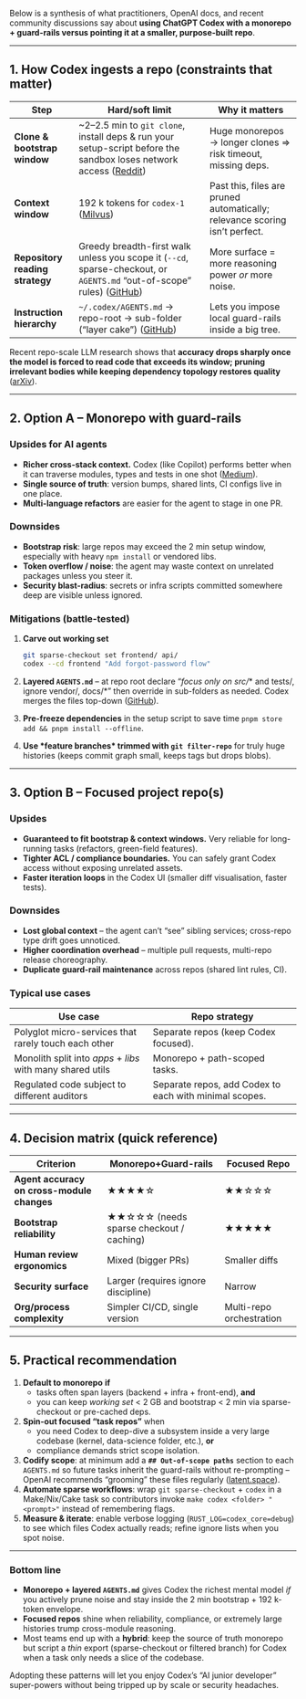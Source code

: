 Below is a synthesis of what practitioners, OpenAI docs, and recent community discussions say about **using ChatGPT Codex with a monorepo + guard-rails versus pointing it at a smaller, purpose-built repo**.

------

## 1. How Codex ingests a repo (constraints that matter)

| Step                            | Hard/soft limit                                              | Why it matters                                               |
| ------------------------------- | ------------------------------------------------------------ | ------------------------------------------------------------ |
| **Clone & bootstrap window**    | ~2–2.5 min to `git clone`, install deps & run your setup-script before the sandbox loses network access ([Reddit](https://www.reddit.com/r/OpenAI/comments/1l2kd42/codex_rolling_out_to_plus_users/)) | Huge monorepos → longer clones ⇒ risk timeout, missing deps. |
| **Context window**              | 192 k tokens for `codex-1` ([Milvus](https://milvus.io/ai-quick-reference/what-is-the-token-limit-for-codex-requests?utm_source=chatgpt.com)) | Past this, files are pruned automatically; relevance scoring isn’t perfect. |
| **Repository reading strategy** | Greedy breadth-first walk unless you scope it (`--cd`, sparse-checkout, or `AGENTS.md` “out-of-scope” rules) ([GitHub](https://github.com/openai/codex)) | More surface = more reasoning power *or* more noise.         |
| **Instruction hierarchy**       | `~/.codex/AGENTS.md` → repo-root → sub-folder (“layer cake”) ([GitHub](https://github.com/openai/codex)) | Lets you impose local guard-rails inside a big tree.         |

Recent repo-scale LLM research shows that **accuracy drops sharply once the model is forced to read code that exceeds its window; pruning irrelevant bodies while keeping dependency topology restores quality** ([arXiv](https://arxiv.org/abs/2406.18294)).

------

## 2. Option A – Monorepo **with guard-rails**

### Upsides for AI agents

- **Richer cross-stack context.** Codex (like Copilot) performs better when it can traverse modules, types and tests in one shot ([Medium](https://mihirdave95.medium.com/monorepo-vs-multi-repo-through-the-eyes-of-an-ai-copilot-c576d57eb41a)).
- **Single source of truth**: version bumps, shared lints, CI configs live in one place.
- **Multi-language refactors** are easier for the agent to stage in one PR.

### Downsides

- **Bootstrap risk**: large repos may exceed the 2 min setup window, especially with heavy `npm install` or vendored libs.
- **Token overflow / noise**: the agent may waste context on unrelated packages unless you steer it.
- **Security blast-radius**: secrets or infra scripts committed somewhere deep are visible unless ignored.

### Mitigations (battle-tested)

1. **Carve out working set**

   ```bash
   git sparse-checkout set frontend/ api/
   codex --cd frontend "Add forgot-password flow"
   ```

2. **Layered `AGENTS.md`** – at repo root declare “*focus only on src/** and tests/, ignore vendor/, docs/*” then override in sub-folders as needed. Codex merges the files top-down ([GitHub](https://github.com/openai/codex)).

3. **Pre-freeze dependencies** in the setup script to save time `pnpm store add && pnpm install --offline`.

4. **Use \*feature branches\* trimmed with `git filter-repo`** for truly huge histories (keeps commit graph small, keeps tags but drops blobs).

------

## 3. Option B – **Focused project repo(s)**

### Upsides

- **Guaranteed to fit bootstrap & context windows.** Very reliable for long-running tasks (refactors, green-field features).
- **Tighter ACL / compliance boundaries.** You can safely grant Codex access without exposing unrelated assets.
- **Faster iteration loops** in the Codex UI (smaller diff visualisation, faster tests).

### Downsides

- **Lost global context** – the agent can’t “see” sibling services; cross-repo type drift goes unnoticed.
- **Higher coordination overhead** – multiple pull requests, multi-repo release choreography.
- **Duplicate guard-rail maintenance** across repos (shared lint rules, CI).

### Typical use cases

| Use case                                                   | Repo strategy                                          |
| ---------------------------------------------------------- | ------------------------------------------------------ |
| Polyglot micro-services that rarely touch each other       | Separate repos (keep Codex focused).                   |
| Monolith split into *apps* + *libs* with many shared utils | Monorepo + path-scoped tasks.                          |
| Regulated code subject to different auditors               | Separate repos, add Codex to each with minimal scopes. |

------

## 4. Decision matrix (quick reference)

| Criterion                                  | Monorepo+Guard-rails                    | Focused Repo             |
| ------------------------------------------ | --------------------------------------- | ------------------------ |
| **Agent accuracy on cross-module changes** | ★★★★☆                                   | ★★☆☆☆                    |
| **Bootstrap reliability**                  | ★★☆☆☆ (needs sparse checkout / caching) | ★★★★★                    |
| **Human review ergonomics**                | Mixed (bigger PRs)                      | Smaller diffs            |
| **Security surface**                       | Larger (requires ignore discipline)     | Narrow                   |
| **Org/process complexity**                 | Simpler CI/CD, single version           | Multi-repo orchestration |

------

## 5. Practical recommendation

1. **Default to monorepo** **if**
   - tasks often span layers (backend + infra + front-end), **and**
   - you can keep *working set* < 2 GB and bootstrap < 2 min via sparse-checkout or pre-cached deps.
2. **Spin-out focused “task repos”** when
   - you need Codex to deep-dive a subsystem inside a very large codebase (kernel, data-science folder, etc.), **or**
   - compliance demands strict scope isolation.
3. **Codify scope**: at minimum add a **`## Out-of-scope paths`** section to each `AGENTS.md` so future tasks inherit the guard-rails without re-prompting – OpenAI recommends “grooming” these files regularly ([latent.space](https://www.latent.space/p/codex)).
4. **Automate sparse workflows**: wrap `git sparse-checkout` + `codex` in a Make/Nix/Cake task so contributors invoke `make codex <folder> "<prompt>"` instead of remembering flags.
5. **Measure & iterate**: enable verbose logging (`RUST_LOG=codex_core=debug`) to see which files Codex actually reads; refine ignore lists when you spot noise.

------

### Bottom line

- **Monorepo + layered `AGENTS.md`** gives Codex the richest mental model *if* you actively prune noise and stay inside the 2 min bootstrap + 192 k-token envelope.
- **Focused repos** shine when reliability, compliance, or extremely large histories trump cross-module reasoning.
- Most teams end up with a **hybrid**: keep the source of truth monorepo but script a *thin* export (sparse-checkout or filtered branch) for Codex when a task only needs a slice of the codebase.

Adopting these patterns will let you enjoy Codex’s “AI junior developer” super-powers without being tripped up by scale or security headaches.